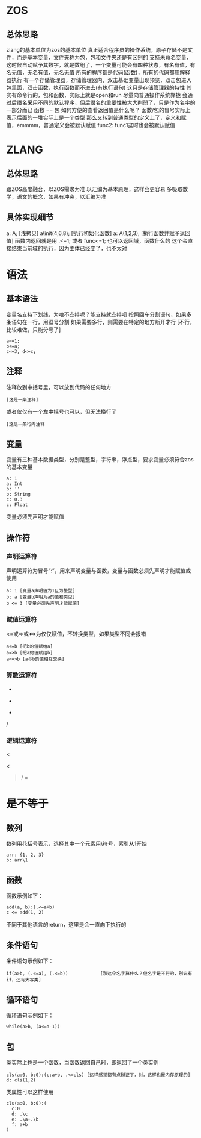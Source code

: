 # ZOS
## 总体思路
zlang的基本单位为zos的基本单位
真正适合程序员的操作系统，原子存储不是文件，而是基本变量，文件夹称为包，包和文件夹还是有区别的
支持未命名变量，这时候自动赋予其数字，就是数组了，一个变量可能会有四种状态，有名有值，有名无值，无名有值，无名无值
所有的程序都是代码(函数)，所有的代码都用解释器执行
有一个存储管理器，存储管理器内，双击基础变量出现预览，双击包进入包里面，双击函数，执行函数而不进去(有执行语句)
这只是存储管理器的特性
其实有命令行的，包和函数，实际上就是open和run
尽量向普通操作系统靠拢
会通过后缀名采用不同的默认程序，但后缀名的重要性被大大削弱了，只是作为名字的一部分而已
函数 == 包
如何方便的查看返回值是什么呢？
函数/包的冒号实际上表示后面的一堆实际上是一个类型
那么又转到普通类型的定义上了，定义和赋值，emmmm，普通定义会被默认赋值
func2: func1这时也会被默认赋值
# ZLANG
## 总体思路
跟ZOS高度融合，以ZOS需求为准
以汇编为基本原理，这样会更容易
多吸取数学，语文的概念，如果有冲突，以汇编为准
## 具体实现细节
a: A; [浅拷贝] 
a\init(4,6,8); [执行初始化函数]
a: A(1,2,3); [执行函数并赋予返回值]
函数内返回就是用 .<=1; 或者 func<=1; 也可以返回域，函数什么的
  这个会直接结束当前域的执行，因为主体已经变了，也不太对
# 语法
## 基本语法
变量名支持下划线，为啥不支持呢？能支持就支持呗
按照回车分割语句，如果多条语句在一行，用逗号分割
如果需要多行，则需要在特定的地方断开才行
[不行，比较难做，只能分号了]
```
a<=1;
b<=a;
c<=3, d<=c;
```
## 注释
注释放到中括号里，可以放到代码的任何地方
```
[这是一条注释]
```
或者仅仅有一个左中括号也可以，但无法换行了
```
[这是一条行内注释
```
## 变量
变量有三种基本数据类型，分别是整型，字符串，浮点型，要求变量必须符合zos的基本变量
```
a: 1
a: Int
b: ''
b: String
c: 0.3
c: Float
```
变量必须先声明才能赋值
## 操作符
### 声明运算符
声明运算符为冒号“:”，用来声明变量与函数，变量与函数必须先声明才能赋值或使用
```
a: 1 [变量a声明值为1且为整型]
b: a [变量b声明为a的值和类型]
b <= 3 [变量必须先声明才能赋值]
```
### 赋值运算符
<=或=>或<=>为仅仅赋值，不转换类型，如果类型不同会报错
```
a<=b [把b的值赋给a]
a=>b [把a的值赋给b]
a<=>b [a与b的值相互交换]
```
### 算数运算符
+
-
*
/
### 逻辑运算符
<
>
\<
>/
=
# 是不等于
## 数列
数列用花括号表示，选择其中一个元素用\符号，索引从1开始
```
arr: {1, 2, 3}
b: arr\1
```
## 函数
函数示例如下：
```
add(a, b):(.<=a+b)
c <= add(1, 2)
```
不同于其他语言的return，这里是会一直向下执行的
## 条件语句
条件语句示例如下：
```
if(a>b, (.<=a), (.<=b))            [那这个名字算什么？但名字是不行的，别说有if，还有大写类]
```
## 循环语句
循环语句示例如下：
```
while(a>b, (a<=a-1))
```
## 包
类实际上也是一个函数，当函数返回自己时，即返回了一个类实例
```
cls(a:0, b:0):(c:a+b, .<=cls) [这样感觉都有点辩证了，对，这样也是内存原理的]
d: cls(1,2)
```
类属性可以这样使用
```
cls(a:0, b:0):(
  c:0
  d: .\c
  e: .\a+.\b
  f: a+b
)
```
